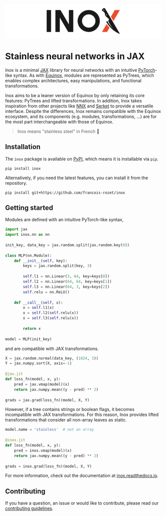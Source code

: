 ![Inox's banner](https://raw.githubusercontent.com/francois-rozet/inox/master/docs/images/banner.svg)

# Stainless neural networks in JAX

Inox is a minimal [JAX](https://github.com/google/jax) library for neural networks with an intuitive [PyTorch](https://github.com/pytorch/pytorch)-like syntax. As with [Equinox](https://github.com/patrick-kidger/equinox), modules are represented as PyTrees, which enables complex architectures, easy manipulations, and functional transformations.

Inox aims to be a leaner version of Equinox by only retaining its core features: PyTrees and lifted transformations. In addition, Inox takes inspiration from other projects like [NNX](https://github.com/cgarciae/nnx) and [Serket](https://github.com/ASEM000/serket) to provide a versatile interface. Despite the differences, Inox remains compatible with the Equinox ecosystem, and its components (e.g. modules, transformations, ...) are for the most part interchangeable with those of Equinox.

> Inox means "stainless steel" in French 🔪

## Installation

The `inox` package is available on [PyPI](https://pypi.org/project/inox), which means it is installable via `pip`.

```
pip install inox
```

Alternatively, if you need the latest features, you can install it from the repository.

```
pip install git+https://github.com/francois-rozet/inox
```

## Getting started

Modules are defined with an intuitive PyTorch-like syntax,

```python
import jax
import inox.nn as nn

init_key, data_key = jax.random.split(jax.random.key(0))

class MLP(nn.Module):
    def __init__(self, key):
        keys = jax.random.split(key, 3)

        self.l1 = nn.Linear(3, 64, key=keys[0])
        self.l2 = nn.Linear(64, 64, key=keys[1])
        self.l3 = nn.Linear(64, 3, key=keys[2])
        self.relu = nn.ReLU()

    def __call__(self, x):
        x = self.l1(x)
        x = self.l2(self.relu(x))
        x = self.l3(self.relu(x))

        return x

model = MLP(init_key)
```

and are compatible with JAX transformations.

```python
X = jax.random.normal(data_key, (1024, 3))
Y = jax.numpy.sort(X, axis=-1)

@jax.jit
def loss_fn(model, x, y):
    pred = jax.vmap(model)(x)
    return jax.numpy.mean((y - pred) ** 2)

grads = jax.grad(loss_fn)(model, X, Y)
```

However, if a tree contains strings or boolean flags, it becomes incompatible with JAX transformations. For this reason, Inox provides lifted transformations that consider all non-array leaves as static.

```python
model.name = 'stainless'  # not an array

@inox.jit
def loss_fn(model, x, y):
    pred = inox.vmap(model)(x)
    return jax.numpy.mean((y - pred) ** 2)

grads = inox.grad(loss_fn)(model, X, Y)
```

For more information, check out the documentation at [inox.readthedocs.io](https://inox.readthedocs.io).

## Contributing

If you have a question, an issue or would like to contribute, please read our [contributing guidelines](https://github.com/francois-rozet/inox/blob/master/CONTRIBUTING.md).
